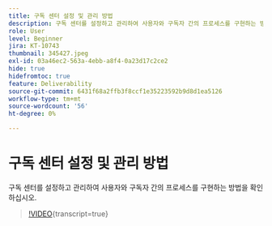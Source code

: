```yaml
---
title: 구독 센터 설정 및 관리 방법
description: 구독 센터를 설정하고 관리하여 사용자와 구독자 간의 프로세스를 구현하는 방법을 확인하십시오.
role: User
level: Beginner
jira: KT-10743
thumbnail: 345427.jpeg
exl-id: 03a46ec2-563a-4ebb-a8f4-0a23d17c2ce2
hide: true
hidefromtoc: true
feature: Deliverability
source-git-commit: 6431f68a2ffb3f8ccf1e35223592b9d8d1ea5126
workflow-type: tm+mt
source-wordcount: '56'
ht-degree: 0%

---
```


# 구독 센터 설정 및 관리 방법

구독 센터를 설정하고 관리하여 사용자와 구독자 간의 프로세스를 구현하는 방법을 확인하십시오.

>[!VIDEO](https://video.tv.adobe.com/v/3412236/?quality=12&learn=on&captions=kor){transcript=true}
